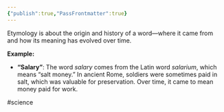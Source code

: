 ```yaml
---
{"publish":true,"PassFrontmatter":true}
---
```


Etymology is about the origin and history of a word—where it came from and how its meaning has evolved over time.

**Example:**

- **“Salary”**: The word _salary_ comes from the Latin word _salarium_, which means “salt money.” In ancient Rome, soldiers were sometimes paid in salt, which was valuable for preservation. Over time, it came to mean money paid for work.

#science 